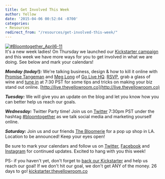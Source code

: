```yaml
---
title: Get Involved This Week
author: Yellow
date: '2015-04-06 00:52:04 -0700'
categories:
- Resources
redirect_from: "/resources/get-involved-this-week/"
---
```


[![#Bloomtogether_April6-11](https://yellow-blog-images.imgix.net/2015/04/Bloomtogether_April6-111.jpg)](https://www.kickstarter.com/projects/1439745204/the-yellow-room-a-digital-hub-for-creative-world-c)  
It's a new week ladies! On Thursday we launched our [Kickstarter campaign](https://www.kickstarter.com/projects/1439745204/the-yellow-room-a-digital-hub-for-creative-world-c) and this week we have more ways for you to get involved in what we are doing. See below and mark your calendars!

_**Monday (today!):**_ We're talking business, design & how to kill it online with [Promise Tangeman](http://www.promisetangeman.com/) and [Meg Long](https://instagram.com/megmarylong/) of [Go Live HQ](http://www.golivehq.co/). [RSVP](http://live.theyellowroom.co  ), grab a glass of wine and [tune in](http://live.theyellowroom.co) at 7:30 PST for some tips and tricks on making your biz stand out online. [http://live.theyellowroom.co](http://live.theyellowroom.co)

_**Tuesday:**_ We will give you an update on the blog and let you know how you can better help us reach our goals.

_**Wednesday:**_ Twitter Party time! Join us on [Twitter](https://twitter.com/yellowconf) 7:30pm PST under the hashtag [#bloomtogether](https://twitter.com/hashtag/bloomtogether?src=hash) as we talk social media and marketing yourself online.

_**Saturday:**_ Join us and our friends [The Bloomerie](http://www.thebloomerie.com/) for a pop up shop in LA. Location to be announced! Keep your eyes open!

Be sure to mark your calendars and follow us on [Twitter](https://twitter.com/yellowconf), [Facebook](https://www.facebook.com/pages/The-Yellow-Conference/1393841977549340) and [Instagram](https://instagram.com/yellowconference/) for continued updates. Excited to hang with you this week!

PS- if you haven't yet, don't forget to [back our Kickstarter](https://www.kickstarter.com/projects/1439745204/the-yellow-room-a-digital-hub-for-creative-world-c) and help us reach our goal! If we don't hit our goal, we don't get ANY of the money. 26 days to go! [kickstarter.theyellowroom.co](http://kickstarter.theyellowroom.co)
